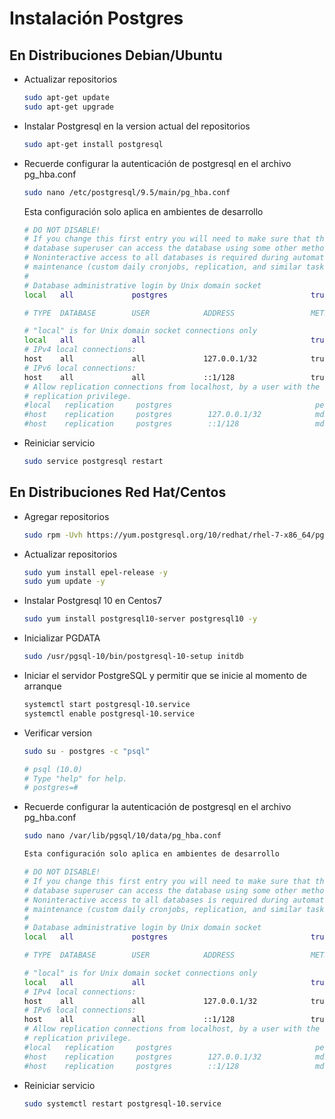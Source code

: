 # Instalación Postgres

## En Distribuciones Debian/Ubuntu

- Actualizar repositorios

  ```bash
  sudo apt-get update
  sudo apt-get upgrade
  ```

- Instalar Postgresql en la version actual del repositorios

  ```bash
  sudo apt-get install postgresql
  ```
- Recuerde configurar la autenticación de postgresql en el archivo pg_hba.conf

  ```bash
  sudo nano /etc/postgresql/9.5/main/pg_hba.conf
  ```

    Esta configuración solo aplica en ambientes de desarrollo

  ```bash
  # DO NOT DISABLE!
  # If you change this first entry you will need to make sure that the
  # database superuser can access the database using some other method.
  # Noninteractive access to all databases is required during automatic
  # maintenance (custom daily cronjobs, replication, and similar tasks).
  #
  # Database administrative login by Unix domain socket
  local   all             postgres                                trust

  # TYPE  DATABASE        USER            ADDRESS                 METHOD

  # "local" is for Unix domain socket connections only
  local   all             all                                     trust
  # IPv4 local connections:
  host    all             all             127.0.0.1/32            trust
  # IPv6 local connections:
  host    all             all             ::1/128                 trust
  # Allow replication connections from localhost, by a user with the
  # replication privilege.
  #local   replication     postgres                                peer
  #host    replication     postgres        127.0.0.1/32            md5
  #host    replication     postgres        ::1/128                 md5
  ```

- Reiniciar servicio

  ```bash
  sudo service postgresql restart
  ```

## En Distribuciones Red Hat/Centos

- Agregar repositorios

  ```bash
  sudo rpm -Uvh https://yum.postgresql.org/10/redhat/rhel-7-x86_64/pgdg-centos10-10-2.noarch.rpm
  ```

- Actualizar repositorios

  ```bash
  sudo yum install epel-release -y
  sudo yum update -y
  ```

- Instalar Postgresql 10 en Centos7

  ```bash
  sudo yum install postgresql10-server postgresql10 -y
  ```

- Inicializar PGDATA

  ```bash
  sudo /usr/pgsql-10/bin/postgresql-10-setup initdb
  ```

- Iniciar el servidor PostgreSQL y permitir que se inicie al momento de arranque

  ```bash
  systemctl start postgresql-10.service
  systemctl enable postgresql-10.service
  ```

- Verificar version

  ```bash
  sudo su - postgres -c "psql"

  # psql (10.0)
  # Type "help" for help.
  # postgres=#
  ```
- Recuerde configurar la autenticación de postgresql en el archivo pg_hba.conf

  ```bash
  sudo nano /var/lib/pgsql/10/data/pg_hba.conf

  Esta configuración solo aplica en ambientes de desarrollo

  # DO NOT DISABLE!
  # If you change this first entry you will need to make sure that the
  # database superuser can access the database using some other method.
  # Noninteractive access to all databases is required during automatic
  # maintenance (custom daily cronjobs, replication, and similar tasks).
  #
  # Database administrative login by Unix domain socket
  local   all             postgres                                trust

  # TYPE  DATABASE        USER            ADDRESS                 METHOD

  # "local" is for Unix domain socket connections only
  local   all             all                                     trust
  # IPv4 local connections:
  host    all             all             127.0.0.1/32            trust
  # IPv6 local connections:
  host    all             all             ::1/128                 trust
  # Allow replication connections from localhost, by a user with the
  # replication privilege.
  #local   replication     postgres                                peer
  #host    replication     postgres        127.0.0.1/32            md5
  #host    replication     postgres        ::1/128                 md5
  ```

- Reiniciar servicio

  ```bash
  sudo systemctl restart postgresql-10.service
  ```
